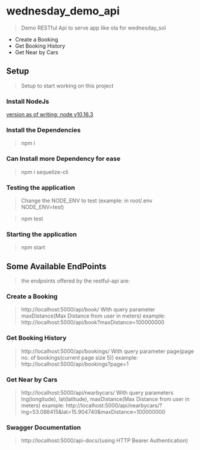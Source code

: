 # wednesday_demo_api
> Demo RESTful Api to serve app like ola for wednesday_sol

*   Create a Booking
*   Get Booking History
*   Get Near by Cars

## Setup
> Setup to start working on this project

### Install NodeJs
[version as of writing: node v10.16.3](https://nodejs.org/en/download/)



### Install the Dependencies
> npm i

### Can Install more Dependency for ease
>npm i sequelize-cli

### Testing the application
>Change the NODE_ENV to test (example: in root/.env NODE_ENV=test)

>npm test

### Starting the application
>npm start

## Some Available EndPoints
>the endpoints offered by the restful-api are:

### Create a Booking
>http://localhost:5000/api/book/
>With query parameter maxDistance(Max Distance from user in meters)
>example: http://localhost:5000/api/book?maxDistance=100000000

### Get Booking History
>http://localhost:5000/api/bookings/
>With query parameter page(page no. of bookings(current page size 5))
>example: http://localhost:5000/api/bookings?page=1

### Get Near by Cars
>http://localhost:5000/api/nearbycars/
>With query parameters lng(longitude), lat(latitude), maxDistance(Max Distance from user in meters)
>example: http://localhost:5000/api/nearbycars/?lng=53.088415&lat=15.904740&maxDistance=100000000

### Swagger Documentation
>http://localhost:5000/api-docs/(using HTTP Bearer Authentication)
